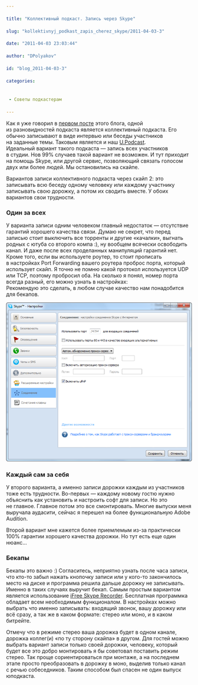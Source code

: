 ```yaml
---

title: "Коллективный подкаст. Запись через Skype"

slug: "kollektivnyj_podkast_zapis_cherez_skype/2011-04-03-3"

date: "2011-04-03 23:03:44"

author: "DPolyakov"

id: "blog_2011-04-03-3"

categories:


 - Советы подкастерам

---
```

Как я уже говорил в [первом посте](/blog/zapis_podkasta_s_chego_nachat/2011-03-13-1) этого блога, одной из разновидностей подкаста является коллективный подкаста. Его обычно записывают в виде интервью или беседы участников на заданные темы. Таковым является и наш [U.Podcast](//upodcast.ru/).  
Идеальный вариант такого подкаста — запись всех участников в студии. Нов 99% случаев такой вариант не возможен. И тут приходит на помощь Skype, или другой сервис, позволяющий связать голосом двух или более людей. Мы остановились на скайпе.  
  
Вариантов записи коллективного подкаста через скайп 2: это записывать всю беседу одному человеку или каждому участнику записывать свою дорожку, а потом их сводить вместе. У обоих вариантов свои трудности.  
  

### Один за всех  

У варианта записи одним человеком главный недостаток — отсутствие гарантий хорошего качества связи. Думаю не секрет, что перед записью стоит выключить все торренты и другие «качалки», выгнать родных с ютуба со второго компа :), ну вообщем всячески освободить канал. И даже после всех проделанных манипуляций гарантий нет. Кроме того, если вы используете роутер, то стоит прописать в настройках Port Forwarding вашего роутера проброс порта, который использует скайп. Я точно не помню какой протокол используется UDP или TCP, поэтому пробросил оба. На сколько я понял, номер порта всегда разный, его можно узнать в настройках:  
Рекомендую это сделать, в любом случае качество нам понадобится для бекапов.  
  

![](skypeSet.png)
  

### Каждый сам за себя  

У второго варианта, а именно записи дорожки каждым из участников тоже есть трудности. Во-первых — каждому новому гостю нужно объяснить как установить и настроить софт для записи. Но это не главное. Главное потом это все смонтировать. Многие выпуски меня выручала аудасити, сейчас я перешел на более функциональную Adobe Audition.  
  
Второй вариант мне кажется более приемлемым из-за практически 100% гарантии хорошего качества дорожки. Но тут есть еще один нюанс...  
  

### Бекапы

Бекапы это важно :) Согласитесь, неприятно узнать после часа записи, что кто-то забыл нажать кнопочку записи или у кого-то закончилось место на диске и программа решила дальше дорожку не записывать. Именно в таких случаях выручит бекап. Самым простым вариантом является использование [iFree Skype Recorder](http://www.ifree-recorder.com/ "http://www.ifree-recorder.com/"). Бесплатная программка обладает всем необходимым функционалом. В настройках можно выбрать что именно записывать: входящий звонок, вашу дорожку или всё сразу, а так же в каком формате: стерео или моно, и в каком битрейте.  

Отмечу что в режиме стерео ваша дорожка будет в одном канале, дорожка коллег(и) «по ту сторону скайпа» в другом. Для гостей можно выбрать вариант записи только своей дорожки, человеку, который будет все это добро монтировать я бы советовал поставить режим стерео. Так проще сориентироваться при монтаже, а на последнем этапе просто преобразовать в дорожку в моно, выделив только канал с речью собеседников. Таким способом был спасен не один выпуск юподкаста.